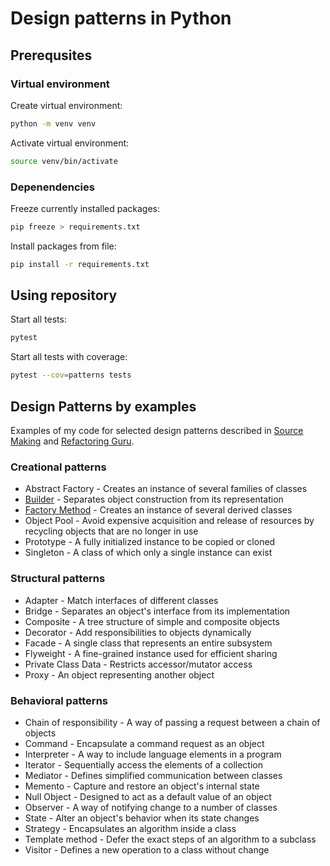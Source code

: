 # Design patterns in Python

## Prerequsites

### Virtual environment

Create virtual environment:
```bash
python -m venv venv
```

Activate virtual environment:
```bash
source venv/bin/activate
```

### Depenendencies

Freeze currently installed packages:
```bash
pip freeze > requirements.txt
```

Install packages from file:
```bash
pip install -r requirements.txt
```

## Using repository

Start all tests:
```bash
pytest
```

Start all tests with coverage:
```bash
pytest --cov=patterns tests
```

## Design Patterns by examples

Examples of my code for selected design patterns 
described in [Source Making](https://sourcemaking.com/design_patterns) 
and [Refactoring Guru](https://refactoring.guru/design-patterns).

### Creational patterns

- Abstract Factory - Creates an instance of several families of classes
- [Builder](patterns/creational_pattern_builder.py) - Separates object construction from its representation
- [Factory Method](patterns/creational_pattern_factory_method.py) - Creates an instance of several derived classes
- Object Pool - Avoid expensive acquisition and release of resources by recycling objects that are no longer in use
- Prototype - A fully initialized instance to be copied or cloned
- Singleton - A class of which only a single instance can exist

### Structural patterns

- Adapter - Match interfaces of different classes
- Bridge - Separates an object's interface from its implementation
- Composite - A tree structure of simple and composite objects
- Decorator - Add responsibilities to objects dynamically
- Facade - A single class that represents an entire subsystem
- Flyweight - A fine-grained instance used for efficient sharing
- Private Class Data - Restricts accessor/mutator access
- Proxy - An object representing another object

### Behavioral patterns

- Chain of responsibility - A way of passing a request between a chain of objects
- Command - Encapsulate a command request as an object
- Interpreter - A way to include language elements in a program
- Iterator - Sequentially access the elements of a collection
- Mediator - Defines simplified communication between classes
- Memento - Capture and restore an object's internal state
- Null Object - Designed to act as a default value of an object
- Observer - A way of notifying change to a number of classes
- State - Alter an object's behavior when its state changes
- Strategy - Encapsulates an algorithm inside a class
- Template method - Defer the exact steps of an algorithm to a subclass
- Visitor - Defines a new operation to a class without change